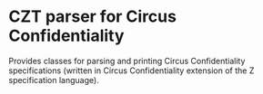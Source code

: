 # CZT parser for Circus Confidentiality

Provides classes for parsing and printing Circus Confidentiality specifications
(written in Circus Confidentiality extension of the Z specification language).
